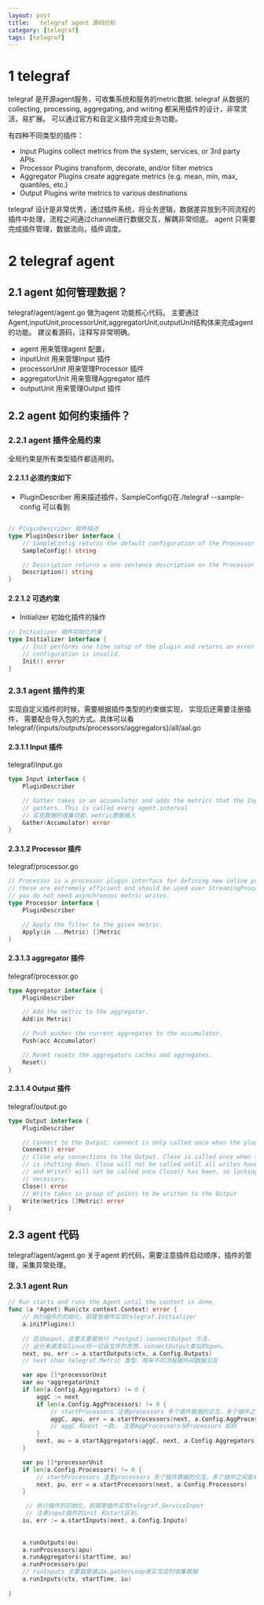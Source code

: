 ```yaml
---
layout: post
title:   telegraf agent 源码分析
category: [telegraf]
tags: [telegraf]
---
```


# 1 telegraf 

telegraf 是开源agent服务，可收集系统和服务的metric数据. 
telegraf 从数据的collecting, processing, aggregating, and writing 都采用插件的设计，非常灵活，易扩展。
可以通过官方和自定义插件完成业务功能。

有四种不同类型的插件：
- Input Plugins collect metrics from the system, services, or 3rd party APIs
- Processor Plugins transform, decorate, and/or filter metrics
- Aggregator Plugins create aggregate metrics (e.g. mean, min, max, quantiles, etc.)
- Output Plugins write metrics to various destinations


telegraf 设计是非常优秀，通过插件系统，将业务逻辑，数据差异放到不同流程的插件中处理，流程之间通过channel进行数据交互，解耦非常彻底。
agent 只需要完成插件管理，数据流向，插件调度。

# 2 telegraf agent

## 2.1 agent 如何管理数据？
telegraf/agent/agent.go  做为agent 功能核心代码。 
主要通过 Agent,inputUnit,processorUnit,aggregatorUnit,outputUnit结构体来完成agent 的功能。
建议看源码，注释写非常明确。
- agent 用来管理agent 配置，
- inputUnit 用来管理Input 插件
- processorUnit 用来管理Processor 插件
- aggregatorUnit 用来管理Aggregator 插件
- outputUnit 用来管理Output 插件

## 2.2 agent 如何约束插件？

### 2.2.1 agent 插件全局约束
全局约束是所有类型插件都适用的。

#### 2.2.1.1 必须约束如下
- PluginDescriber 用来描述插件，SampleConfig()在./telegraf --sample-config 可以看到
```go

// PluginDescriber 插件描述
type PluginDescriber interface {
	// SampleConfig returns the default configuration of the Processor
	SampleConfig() string

	// Description returns a one-sentence description on the Processor
	Description() string
}
```

#### 2.2.1.2 可选约束
- Initializer 初始化插件的操作

```go
// Initializer 插件初始化约束
type Initializer interface {
	// Init performs one time setup of the plugin and returns an error if the
	// configuration is invalid.
	Init() error
}

```

### 2.3.1 agent 插件约束

实现自定义插件的时候，需要根据插件类型的约束做实现， 
实现后还需要注册插件， 需要配合导入包的方式。具体可以看 telegraf/{inputs/outputs/processors/aggregators}/all/aal.go
#### 2.3.1.1 Input 插件
telegraf/input.go
```go
type Input interface {
	PluginDescriber

	// Gather takes in an accumulator and adds the metrics that the Input
	// gathers. This is called every agent.interval
	// 实现数据的收集功能，metric数据输入
	Gather(Accumulator) error
}

```

#### 2.3.1.2 Processor 插件
telegraf/processor.go
```go
// Processor is a processor plugin interface for defining new inline processors.
// these are extremely efficient and should be used over StreamingProcessor if
// you do not need asynchronous metric writes.
type Processor interface {
	PluginDescriber

	// Apply the filter to the given metric.
	Apply(in ...Metric) []Metric
}

```

#### 2.3.1.3 aggregator 插件
telegraf/processor.go
```go
type Aggregator interface {
	PluginDescriber

	// Add the metric to the aggregator.
	Add(in Metric)

	// Push pushes the current aggregates to the accumulator.
	Push(acc Accumulator)

	// Reset resets the aggregators caches and aggregates.
	Reset()
}

```

#### 2.3.1.4 Output 插件
telegraf/output.go
```go
type Output interface {
	PluginDescriber

	// Connect to the Output; connect is only called once when the plugin starts
	Connect() error
	// Close any connections to the Output. Close is called once when the output
	// is shutting down. Close will not be called until all writes have finished,
	// and Write() will not be called once Close() has been, so locking is not
	// necessary.
	Close() error
	// Write takes in group of points to be written to the Output
	Write(metrics []Metric) error
}

```

## 2.3 agent 代码

telegraf/agent/agent.go 关于agent 的代码，需要注意插件启动顺序，插件的管理，采集异常处理。
### 2.3.1 agent Run 

```go
// Run starts and runs the Agent until the context is done.
func (a *Agent) Run(ctx context.Context) error {
    // 执行插件的初始化，前提是插件实现telegraf.Initializer
	a.initPlugins()
    
    // 启动ouput，这里主要是执行（*output).connectOutput 方法，
    // 设计来源类似linux将一切皆文件的思想，connectOutput类似的open。
	next, ou, err := a.startOutputs(ctx, a.Config.Outputs)
	// next chan telegraf.Metric 类型，用来不同流程插件间数据交互

	var apu []*processorUnit
	var au *aggregatorUnit
	if len(a.Config.Aggregators) != 0 {
		aggC := next
		if len(a.Config.AggProcessors) != 0 {
			// startProcessors 注意processors 多个插件数据的交互，多个插件之间是有序的数据交互
			aggC, apu, err = a.startProcessors(next, a.Config.AggProcessors)
			// aggC 和next 一致， 注意AggProcessors与Processors 却别
		}
		next, au = a.startAggregators(aggC, next, a.Config.Aggregators)
	}

	var pu []*processorUnit
	if len(a.Config.Processors) != 0 {
	    // startProcessors 注意processors 多个插件数据的交互，多个插件之间是有序的数据交互
		next, pu, err = a.startProcessors(next, a.Config.Processors)
	}

     // 执行插件的初始化，前提是插件实现telegraf.ServiceInput
     // 注意input插件的init 和start区别， 
	iu, err := a.startInputs(next, a.Config.Inputs)
	
	
	a.runOutputs(ou)
	a.runProcessors(apu)
	a.runAggregators(startTime, au)
	a.runProcessors(pu)
	// runInputs 主要就是通过a.gatherLoop来实现定时收集数据
	a.runInputs(ctx, startTime, iu)
	
}


```





